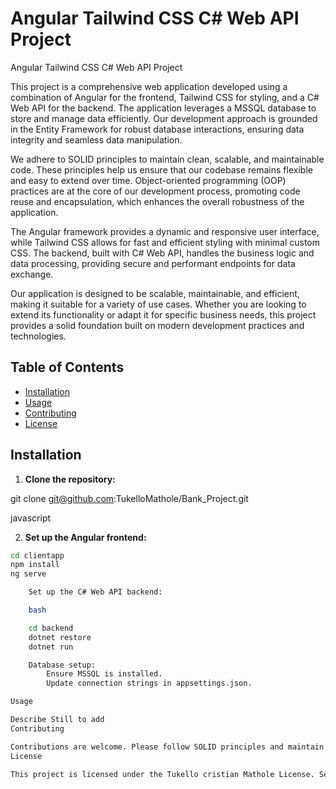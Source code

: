 # Angular Tailwind CSS C# Web API Project

Angular Tailwind CSS C# Web API Project

This project is a comprehensive web application developed using a combination of Angular for the frontend, Tailwind CSS for styling, and a C# Web API for the backend. The application leverages a MSSQL database to store and manage data efficiently. Our development approach is grounded in the Entity Framework for robust database interactions, ensuring data integrity and seamless data manipulation.

We adhere to SOLID principles to maintain clean, scalable, and maintainable code. These principles help us ensure that our codebase remains flexible and easy to extend over time. Object-oriented programming (OOP) practices are at the core of our development process, promoting code reuse and encapsulation, which enhances the overall robustness of the application.

The Angular framework provides a dynamic and responsive user interface, while Tailwind CSS allows for fast and efficient styling with minimal custom CSS. The backend, built with C# Web API, handles the business logic and data processing, providing secure and performant endpoints for data exchange.

Our application is designed to be scalable, maintainable, and efficient, making it suitable for a variety of use cases. Whether you are looking to extend its functionality or adapt it for specific business needs, this project provides a solid foundation built on modern development practices and technologies.

## Table of Contents

- [Installation](#installation)
- [Usage](#usage)
- [Contributing](#contributing)
- [License](#license)

## Installation

1. **Clone the repository:**

git clone git@github.com:TukelloMathole/Bank_Project.git

javascript


2. **Set up the Angular frontend:**
```bash
cd clientapp
npm install
ng serve

    Set up the C# Web API backend:

    bash

    cd backend
    dotnet restore
    dotnet run

    Database setup:
        Ensure MSSQL is installed.
        Update connection strings in appsettings.json.

Usage

Describe Still to add
Contributing

Contributions are welcome. Please follow SOLID principles and maintain clean, object-oriented code. Fork the repository and submit a pull request with your changes.
License

This project is licensed under the Tukello cristian Mathole License. See the LICENSE.md file for details.